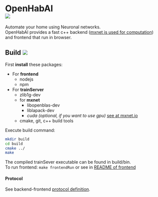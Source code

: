 
# OpenHabAI<br>![](frontend/img/frontend.png)
Automate your home using Neuronal networks. <br>
OpenHabAI provides a fast c++ backend 
([mxnet is used for computation](http://mxnet.io)) and frontend that run in browser.


## Build [![](https://travis-ci.org/JeyRunner/openHabAI.svg?branch=master)](https://travis-ci.org/JeyRunner/openHabAI)
First **install** these packages:
* For **frontend**
    * nodejs
    * npm
* For **trainServer**
    * zlib1g-dev
    * for **mxnet**
        * libopenblas-dev 
        * liblapack-dev
        * *cuda (optional, if you want to use gpu)* [see at mxnet.io](http://mxnet.io/get_started/build_from_source.html#optional-cuda-cudnn-for-nvidia-gpus)
    * cmake, git, c++ build tools
    
Execute build command:
```bash
mkdir build
cd build
cmake ../
make 
```
The compiled trainSever executable can be found in build/bin. <br>
To run frontend: ```make frontendRun``` or see in [README of frontend](frontend/README.md)

 
#### Protocol
See backend-frontend [protocol definition](./frontend/jsonProtocol/README.md).
